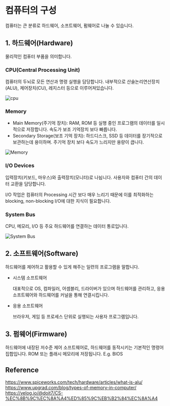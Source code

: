 # 컴퓨터의 구성

컴퓨터는 큰 분류로 하드웨어, 소프트웨어, 펌웨어로 나눌 수 있습니다.

## 1. 하드웨어(Hardware)

물리적인 컴퓨터 부품을 의미합니다.

### CPU(Central Processing Unit)

컴퓨터의 두뇌로 모든 연산과 명령 실행을 담당합니다. 내부적으로 산술논리연산장치(ALU), 제어장치(CU), 레지스터 등으로 이루어져있습니다.

![cpu](https://zd-brightspot.s3.us-east-1.amazonaws.com/wp-content/uploads/2023/04/24133657/Image-of-ALU.png)

### Memory

- Main Memory(주기억 장치): RAM, ROM 등 실행 중인 프로그램의 데이터를 일시적으로 저장합니다. 속도가 보조 기억장치 보다 빠릅니다.
- Secondary Storage(보조 기억 장치): 하드디스크, SSD 등 데이터를 장기적으로 보관하는데 용이하며. 주기억 장치 보다 속도가 느리지만 용량이 큽니다.

![Memory](https://ik.imagekit.io/upgrad1/abroad-images/imageCompo/images/1AODQ2NI.png?pr-true)

### I/O Devices

입력장치(키보드, 마우스)와 출력장치(모니터)로 나뉩니다. 사용자와 컴퓨터 간의 데이터 교환을 담당합니다.

I/O 작업은 컴퓨터의 Processing 시간 보다 매우 느리기 때문에 이를 최적화하는 blocking, non-blocking I/O에 대한 지식이 필요합니다.

### System Bus

CPU, 메모리, I/O 등 주요 하드웨어를 연결하는 데이터 통로입니다.

![System Bus](https://velog.velcdn.com/images/doit7/post/a589610d-7efe-4810-90f6-18a2c9479dac/image.png)

## 2. 소프트웨어(Software)

하드웨어를 제어하고 활용할 수 있게 해주는 일련의 프로그램을 말합니다.

- 시스템 소프트웨어

  대표적으로 OS, 컴파일러, 어셈블리, 드라이버가 있으며 하드웨어를 관리하고, 응용 소프트웨어와 하드웨어를 커널을 통해 연결시킵니다.

- 응용 소프트웨어

  브라우저, 게임 등 프로세스 단위로 실행되는 사용자 프로그램입니다.

## 3. 펌웨어(Firmware)

하드웨어에 내장된 저수준 제어 소프트웨어로, 하드웨어를 동작시키는 기본적인 명령어 집합입니다. ROM 또는 플래시 메모리에 저장됩니다. E.g. BIOS

## Reference

https://www.spiceworks.com/tech/hardware/articles/what-is-alu/
https://www.upgrad.com/blog/types-of-memory-in-computer/
https://velog.io/@doit7/CS-%EC%8B%9C%EC%8A%A4%ED%85%9C%EB%B2%84%EC%8A%A4
